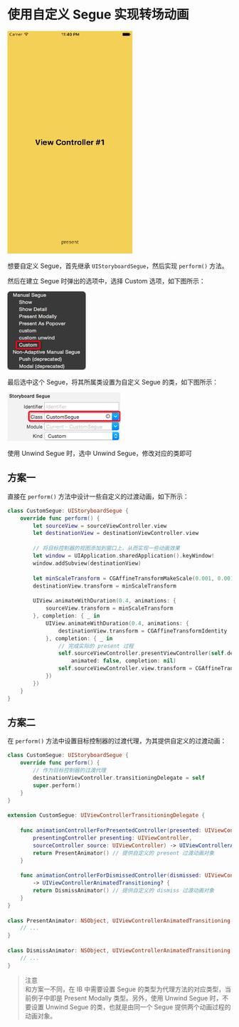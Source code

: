 # 使用自定义 Segue 实现转场动画

![](Screenshot/Final.gif)

想要自定义 Segue，首先继承 `UIStoryboardSegue`，然后实现 `perform()` 方法。

然后在建立 Segue 时弹出的选项中，选择 Custom 选项，如下图所示：

![](Screenshot/ManualSegue.png)

最后选中这个 Segue，将其所属类设置为自定义 Segue 的类，如下图所示：

![](Screenshot/StoryboardSegue.png)

使用 Unwind Segue 时，选中 Unwind Segue，修改对应的类即可

## 方案一

直接在 `perform()` 方法中设计一些自定义的过渡动画，如下所示：

```swift
class CustomSegue: UIStoryboardSegue {
    override func perform() {
        let sourceView = sourceViewController.view
        let destinationView = destinationViewController.view

        // 将目标控制器的视图添加到窗口上，从而实现一些动画效果
        let window = UIApplication.sharedApplication().keyWindow!
        window.addSubview(destinationView)

        let minScaleTransform = CGAffineTransformMakeScale(0.001, 0.001)
        destinationView.transform = minScaleTransform
        
        UIView.animateWithDuration(0.4, animations: {
            sourceView.transform = minScaleTransform
        }, completion: { _ in
            UIView.animateWithDuration(0.4, animations: {
                destinationView.transform = CGAffineTransformIdentity
            }, completion: { _ in
                // 完成实际的 present 过程
                self.sourceViewController.presentViewController(self.destinationViewController, 
                    animated: false, completion: nil)
                self.sourceViewController.view.transform = CGAffineTransformIdentity
            })
        })
    }
}
```

## 方案二

在 `perform()` 方法中设置目标控制器的过渡代理，为其提供自定义的过渡动画：

```swift
class CustomSegue: UIStoryboardSegue {
    override func perform() {
    	// 作为目标控制器的过渡代理
        destinationViewController.transitioningDelegate = self
        super.perform()
    }
}

extension CustomSegue: UIViewControllerTransitioningDelegate {

    func animationControllerForPresentedController(presented: UIViewController,
        presentingController presenting: UIViewController,
        sourceController source: UIViewController) -> UIViewControllerAnimatedTransitioning? {
        return PresentAnimator() // 提供自定义的 present 过渡动画对象
    }
    
    func animationControllerForDismissedController(dismissed: UIViewController)
        -> UIViewControllerAnimatedTransitioning? {
        return DismissAnimator() // 提供自定义的 dismiss 过渡动画对象
    }
}

class PresentAnimator: NSObject, UIViewControllerAnimatedTransitioning {
    // ...
}

class DismissAnimator: NSObject, UIViewControllerAnimatedTransitioning {
    // ...
}
```

> 注意  
> 和方案一不同，在 IB 中需要设置 Segue 的类型为代理方法的对应类型，当前例子中即是 Present Modally 类型。另外，使用 Unwind Segue 时，不要设置 Unwind Segue 的类，也就是由同一个 Segue 提供两个动画过程的动画对象。